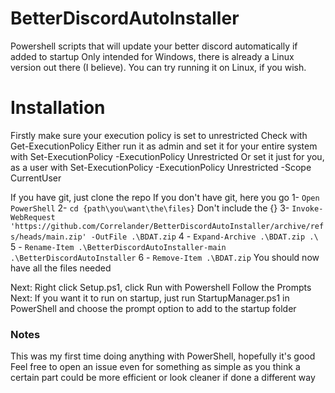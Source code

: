# BetterDiscordAutoInstaller
Powershell scripts that will update your better discord automatically if added to startup
Only intended for Windows, there is already a Linux version out there (I believe). You can try running it on Linux, if you wish.

# Installation
Firstly make sure your execution policy is set to unrestricted
Check with Get-ExecutionPolicy
Either run it as admin and set it for your entire system with Set-ExecutionPolicy -ExecutionPolicy Unrestricted
Or set it just for you, as a user with Set-ExecutionPolicy -ExecutionPolicy Unrestricted -Scope CurrentUser


If you have git, just clone the repo
If you don't have git, here you go
1- `Open PowerShell`
2- `cd {path\you\want\the\files}` Don't include the {}
3- `Invoke-WebRequest 'https://github.com/Correlander/BetterDiscordAutoInstaller/archive/refs/heads/main.zip' -OutFile .\BDAT.zip`
4 - `Expand-Archive .\BDAT.zip .\`
5 - `Rename-Item .\BetterDiscordAutoInstaller-main .\BetterDiscordAutoInstaller`
6 - `Remove-Item .\BDAT.zip`
You should now have all the files needed

Next:
Right click Setup.ps1, click Run with Powershell
Follow the Prompts
Next:
If you want it to run on startup, just run StartupManager.ps1 in PowerShell and choose the prompt option to add to the startup folder

### Notes
This was my first time doing anything with PowerShell, hopefully it's good
Feel free to open an issue even for something as simple as you think a certain part could be more efficient or look cleaner if done a different way
